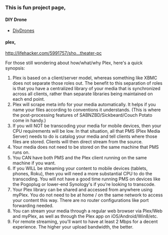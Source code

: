 ### This is fun project page,

#### DIY Drone
- [DiyDrones](http://diydrones.com/)



#### plex,

http://lifehacker.com/5991757/sho...theater-pc

For those still wondering about how/what/why Plex, here's a quick synopsis:
1.  Plex is based on a client/server model, whereas something like XBMC does not separate those roles out. The benefit to this separation of roles is that you have a centralized library of your media that is synchronized across all clients, rather than separate libraries being maintained on each end point.
2.  Plex will scrape meta info for your media automatically. It helps if you name your files according to conventions it understands. (This is where the post-processing features of SABNZBD/Sickbeard/Couch Potato come in handy.)
3.  If you will NOT be transcoding your media for mobile devices, then your CPU requirements will be low. In that situation, all that PMS (Plex Media Server) needs to do is catalog your media and tell clients where those files are stored. Clients will then direct stream from the source.
4.  Your media does not need to be stored on the same machine that PMS runs on.
5.  You CAN have both PMS and the Plex client running on the same machine if you want.
6.  If you WILL be streaming your content to mobile devices (tablets, phones, Roku), then you will need a more substantial CPU to do the transcoding. You will not have a good time running PMS on devices like the Pogoplug or lower-end Synology's if you're looking to transcode.
7.  Your Plex library can be shared and accessed from anywhere using myPlex. You do not need to be at home / on the same network to access your content this way. There are no router configurations like port forwarding needed.
8.  You can stream your media through a regular web browser via Plex/Web and myPlex, as well as through the Plex app on iOS/Android/Win8/etc.
9.  For remote streaming, you'll want to have at least 2 Mbps for a decent experience. The higher your upload bandwidth, the better.
